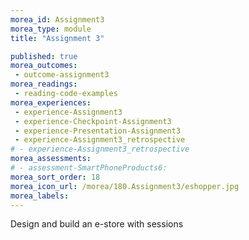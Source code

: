 ```yaml
---
morea_id: Assignment3
morea_type: module
title: "Assignment 3"

published: true
morea_outcomes:
 - outcome-assignment3
morea_readings:
 - reading-code-examples
morea_experiences:
 - experience-Assignment3
 - experience-Checkpoint-Assignment3
 - experience-Presentation-Assignment3
 - experience-Assignment3_retrospective
# - experience-Assignment3_retrospective
morea_assessments:
# - assessment-SmartPhoneProducts6: 
morea_sort_order: 18
morea_icon_url: /morea/180.Assignment3/eshopper.jpg
morea_labels: 
---
```



Design and build an e-store with sessions







